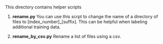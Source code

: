 This directory contains helper scripts

1. **rename.py**
You can use this scrpt to change the name of a directory of files to [index_number]_[suffix]. This can be helpful when labeling additional training data.

2. **rename_by_csv.py**
Rename a list of files using a csv. 
